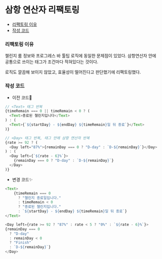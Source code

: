 # 삼항 연산자 리팩토링

* [리팩토링 이유](#리팩토링-이유)
* [작성 코드](#작성-코드)

### 리팩토링 이유

챌린지 룸 정보와 프로그레스 바 툴팁 로직에 동일한 문제점이 있었다.
삼항연산자 안에 공통으로 쓰이는 태그가 조건마다 적혀있다는 것이다.

로직도 깔끔해 보이지 않았고, 효율성이 떨어진다고 판단했기에 리팩토링했다.

### 작성 코드

* 이전 코드💩

```javascript
// <Text> 태그 반복
{timeRemain === 0 || timeRemain < 0 ? (
  <Text>종료된 챌린지입니다</Text>
) : (
  <Text>{`${startDay} - ${endDay} ${timeRemain}일 뒤 종료`}</Text>
)}

// <Day> 태그 반복, 태그 안에 삼항 연산자 반복 
{rate >= 92 ? (
  <Day left="87%">{remainDay === 0 ? "D-day" : `D-${remainDay}`}</Day>
) : (
  <Day left={`${rate - 6}%`}>
    {remainDay === 0 ? "D-day" : `D-${remainDay}`}
  </Day>
)}
```

* 변경 코드✨

```javascript
<Text>
	{timeRemain === 0
	  ? "챌린지 종료일입니다."
	  : timeRemain < 0
	  ? "종료된 챌린지입니다."
	  : `${startDay} - ${endDay} ${timeRemain}일 뒤 종료`}
</Text>

<Day left={rate >= 92 ? "87%" : rate < 5 ? "0%" : `${rate - 6}%`}>
{remainDay === 0
  ? "D-day"
  : remainDay < 0
  ? "Finish"
  : `D-${remainDay}`}
</Day>
```
